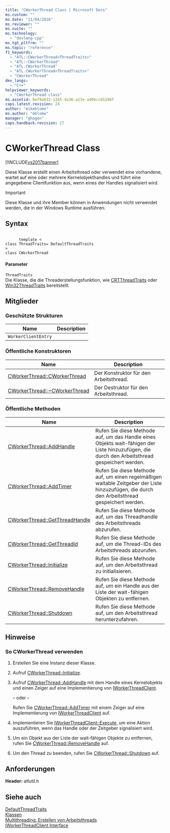```yaml
---
title: "CWorkerThread Class | Microsoft Docs"
ms.custom: ""
ms.date: "11/04/2016"
ms.reviewer: ""
ms.suite: ""
ms.technology: 
  - "devlang-cpp"
ms.tgt_pltfrm: ""
ms.topic: "reference"
f1_keywords: 
  - "ATL::CWorkerThread<ThreadTraits>"
  - "ATL::CWorkerThread"
  - "ATL.CWorkerThread"
  - "ATL.CWorkerThread<ThreadTraits>"
  - "CWorkerThread"
dev_langs: 
  - "C++"
helpviewer_keywords: 
  - "CWorkerThread class"
ms.assetid: be79a832-1345-4a36-a13e-a406cc65286f
caps.latest.revision: 24
author: "mikeblome"
ms.author: "mblome"
manager: "ghogen"
caps.handback.revision: 27
---
```

# CWorkerThread Class
[!INCLUDE[vs2017banner](../../assembler/inline/includes/vs2017banner.md)]

Diese Klasse erstellt einen Arbeitsthread oder verwendet eine vorhandene, wartet auf eine oder mehrere Kernelobjekthandles und führt eine angegebene Clientfunktion aus, wenn eines der Handles signalisiert wird.  
  
> [!IMPORTANT]
>  Diese Klasse und ihre Member können in Anwendungen nicht verwendet werden, die in der Windows Runtime ausführen.  
  
## Syntax  
  
```  
  
      template <  
class ThreadTraits= DefaultThreadTraits  
>  
class CWorkerThread  
```  
  
#### Parameter  
 `ThreadTraits`  
 Die Klasse, die die Threaderstellungsfunktion, wie [CRTThreadTraits](../../atl/reference/crtthreadtraits-class.md) oder [Win32ThreadTraits](../../atl/reference/win32threadtraits-class.md) bereitstellt.  
  
## Mitglieder  
  
### Geschützte Strukturen  
  
|Name|Description|  
|----------|-----------------|  
|`WorkerClientEntry`||  
  
### Öffentliche Konstruktoren  
  
|Name|Description|  
|----------|-----------------|  
|[CWorkerThread::CWorkerThread](../Topic/CWorkerThread::CWorkerThread.md)|Der Konstruktor für den Arbeitsthread.|  
|[CWorkerThread::~CWorkerThread](../Topic/CWorkerThread::~CWorkerThread.md)|Der Destruktor für den Arbeitsthread.|  
  
### Öffentliche Methoden  
  
|Name|Description|  
|----------|-----------------|  
|[CWorkerThread::AddHandle](../Topic/CWorkerThread::AddHandle.md)|Rufen Sie diese Methode auf, um das Handle eines Objekts wait\-fähigen der Liste hinzuzufügen, die durch den Arbeitsthread gespeichert werden.|  
|[CWorkerThread::AddTimer](../Topic/CWorkerThread::AddTimer.md)|Rufen Sie diese Methode auf, um einen regelmäßigen waitable Zeitgeber der Liste hinzuzufügen, die durch den Arbeitsthread gespeichert werden.|  
|[CWorkerThread::GetThreadHandle](../Topic/CWorkerThread::GetThreadHandle.md)|Rufen Sie diese Methode auf, um das Threadhandle des Arbeitsthreads abzurufen.|  
|[CWorkerThread::GetThreadId](../Topic/CWorkerThread::GetThreadId.md)|Rufen Sie diese Methode auf, um die Thread\-IDs des Arbeitsthreads abzurufen.|  
|[CWorkerThread::Initialize](../Topic/CWorkerThread::Initialize.md)|Rufen Sie diese Methode auf, um den Arbeitsthread zu initialisieren.|  
|[CWorkerThread::RemoveHandle](../Topic/CWorkerThread::RemoveHandle.md)|Rufen Sie diese Methode auf, um ein Handle aus der Liste der wait\-fähigen Objekten zu entfernen.|  
|[CWorkerThread::Shutdown](../Topic/CWorkerThread::Shutdown.md)|Rufen Sie diese Methode auf, um den Arbeitsthread herunterzufahren.|  
  
## Hinweise  
  
### So CWorkerThread verwenden  
  
1.  Erstellen Sie eine Instanz dieser Klasse.  
  
2.  Aufruf [CWorkerThread::Initialize](../Topic/CWorkerThread::Initialize.md).  
  
3.  Aufruf [CWorkerThread::AddHandle](../Topic/CWorkerThread::AddHandle.md) mit dem Handle eines Kernelobjekts und einen Zeiger auf eine Implementierung von [IWorkerThreadClient](../../atl/reference/iworkerthreadclient-interface.md).  
  
     – oder –  
  
     Rufen Sie [CWorkerThread::AddTimer](../Topic/CWorkerThread::AddTimer.md) mit einem Zeiger auf eine Implementierung von [IWorkerThreadClient](../../atl/reference/iworkerthreadclient-interface.md) auf.  
  
4.  Implementieren Sie [IWorkerThreadClient::Execute](../Topic/IWorkerThreadClient::Execute.md), um eine Aktion auszuführen, wenn das Handle oder der Zeitgeber signalisiert wird.  
  
5.  Um ein Objekt aus der Liste der wait\-fähigen Objekte zu entfernen, rufen Sie [CWorkerThread::RemoveHandle](../Topic/CWorkerThread::RemoveHandle.md) auf.  
  
6.  Um den Thread zu beenden, rufen Sie [CWorkerThread::Shutdown](../Topic/CWorkerThread::Shutdown.md) auf.  
  
## Anforderungen  
 **Header:** atlutil.h  
  
## Siehe auch  
 [DefaultThreadTraits](../Topic/DefaultThreadTraits.md)   
 [Klassen](../../atl/reference/atl-classes.md)   
 [Multithreading: Erstellen von Arbeitsthreads](../../parallel/multithreading-creating-worker-threads.md)   
 [IWorkerThreadClient Interface](../../atl/reference/iworkerthreadclient-interface.md)